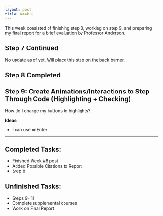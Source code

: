 ```yaml
---
layout: post
title: Week 8
---
```


This week consisted of finishing step 8, working on step 9, and preparing my final report for a brief evaluation by Professor Anderson. 

## Step 7 Continued ##
No update as of yet. Will place this step on the back burner. 

## Step 8 Completed ## 

## Step 9: Create Animations/Interactions to Step Through Code (Highlighting + Checking) ##

How do I change my buttons to highlights? 

**Ideas:**
 - I can use onEnter 

*****

## Completed Tasks: ##
- Finished Week #8 post
- Added Possible Citations to Report
- Step 8

## Unfinished Tasks: ##
- Steps 9- 11
- Complete supplemental courses
- Work on Final Report
